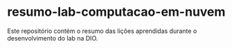 # resumo-lab-computacao-em-nuvem
Este repositório contém o resumo das lições aprendidas durante o desenvolvimento do lab na DIO.
